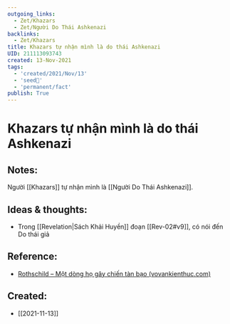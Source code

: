 ```yaml
---
outgoing_links:
  - Zet/Khazars
  - Zet/Người Do Thái Ashkenazi
backlinks:
  - Zet/Khazars
title: Khazars tự nhận mình là do thái Ashkenazi
UID: 211113093743
created: 13-Nov-2021
tags:
  - 'created/2021/Nov/13'
  - 'seed🥜'
  - 'permanent/fact'
publish: True
---
```

# Khazars tự nhận mình là do thái Ashkenazi

## Notes:
Người [[Khazars]] tự nhận mình là [[Người Do Thái Ashkenazi]].

## Ideas & thoughts:
- Trong [[Revelation|Sách Khải Huyền]] đoạn [[Rev-02#v9]], có nói đến Do thái giả

## Reference:
- [Rothschild – Một dòng họ gây chiến tàn bạo (vovankienthuc.com)](https://vovankienthuc.com/blog/rothschild-mot-dong-ho-gay-chien-tan-bao.303)
## Created:
- [[2021-11-13]]
